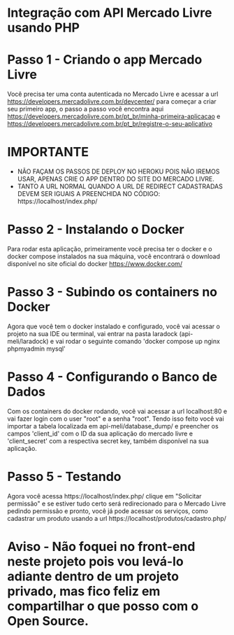 # Integração com API Mercado Livre usando PHP

# Passo 1 - Criando o app Mercado Livre
Você precisa ter uma conta autenticada no Mercado Livre e acessar a url https://developers.mercadolivre.com.br/devcenter/ para começar a criar seu primeiro app, o passo a passo você encontra aqui https://developers.mercadolivre.com.br/pt_br/minha-primeira-aplicacao e https://developers.mercadolivre.com.br/pt_br/registre-o-seu-aplicativo 
# IMPORTANTE
- NÃO FAÇAM OS PASSOS DE DEPLOY NO HEROKU POIS NÃO IREMOS USAR, APENAS CRIE O APP DENTRO DO SITE DO MERCADO LIVRE.
- TANTO A URL NORMAL QUANDO A URL DE REDIRECT CADASTRADAS DEVEM SER IGUAIS A PREENCHIDA NO CÓDIGO: https://localhost/index.php/

# Passo 2 - Instalando o Docker
Para rodar esta aplicação, primeiramente você precisa ter o docker e o docker compose instalados na sua máquina, você encontrará o download disponível no site oficial do docker https://www.docker.com/

# Passo 3 - Subindo os containers no Docker
Agora que você tem o docker instalado e configurado, você vai acessar o projeto na sua IDE ou terminal, vai entrar na pasta laradock (api-meli/laradock) e vai rodar o seguinte comando
'docker compose up nginx phpmyadmin mysql'

# Passo 4 - Configurando o Banco de Dados
Com os containers do docker rodando, você vai acessar a url localhost:80 e vai fazer login com o user "root" e a senha "root". Tendo isso feito você vai importar a tabela localizada em api-meli/database_dump/ e preencher os campos 'client_id' com o ID da sua aplicação do mercado livre e 'client_secret' com a respectiva secret key, também disponível na sua aplicação.

# Passo 5 - Testando 
Agora você acessa https://localhost/index.php/ clique em "Solicitar permissão" e se estiver tudo certo será redirecionado para o Mercado Livre pedindo permissão e pronto, você já pode acessar os serviços, como cadastrar um produto usando a url https://localhost/produtos/cadastro.php/ 

# Aviso - Não foquei no front-end neste projeto pois vou levá-lo adiante dentro de um projeto privado, mas fico feliz em compartilhar o que posso com o Open Source.
